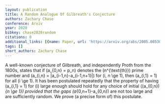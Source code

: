 ```yaml
---
layout: publication
title: A Random Analogue Of Gilbreath's Conjecture
authors: Zachary Chase
conference: Arxiv
year: 2020
bibkey: chase2020random
citations: 0
additional_links: [{name: Paper, url: 'https://arxiv.org/abs/2005.00530'}]
tags: []
short_authors: Zachary Chase
---
```

A well-known conjecture of Gilbreath, and independently Proth from the 1800s,
states that if \(a_\{0,n\} = p_n\) denotes the \(n^\{\text\{th\}\}\) prime number and
\(a_\{i,n\} = |a_\{i-1,n\}-a_\{i-1,n+1\}|\) for \(i, n \ge 1\), then \(a_\{i,1\} = 1\) for
all \(i \ge 1\). It has been postulated repeatedly that the property of having
\(a_\{i,1\} = 1\) for \(i\) large enough should hold for any choice of initial
\((a_\{0,n\})_\{n \ge 1\}\) provided that the gaps \(a_\{0,n+1\}-a_\{0,n\}\) are not too
large and are sufficiently random. We prove (a precise form of) this postulate.
